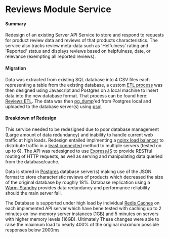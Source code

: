 # Reviews Module Service

#### Summary
Redesign of an existing Server API Service to store and respond to requests for product review data and reviews of that products characteristics. The service also tracks review meta-data such as 'Helfulness' rating and 'Reported' status and displays reviews based on helpfulness, date, or relevance (exempting all reported reviews).

#### Migration
Data was extracted from existing SQL database into 4 CSV files each representing a table from the existing database, a custom [ETL process](https://en.wikipedia.org/wiki/Extract,_transform,_load) was then designed using Javascript and Postgres on a local machine to insert data into the new database format. That process can be found here: [Reviews ETL](https://github.com/iwantmyhatback/sdc_etl). The data was then [pg_dump](https://www.postgresql.org/docs/12/app-pgdump.html)'ed from Postgres local and uploaded to the database server(s) using [psql](http://postgresguide.com/utilities/psql.html)

#### Breakdown of Redesign
This service needed to be redesigned due to poor database management (Large amount of data redundancy) and inability to handle current web traffic at high loads. Redesign entailed implmenting a [nginx load balancer](https://nginx.org/en/docs/http/load_balancing.html) to distribute traffic in a [least connected](https://nginx.org/en/docs/http/load_balancing.html#nginx_load_balancing_methods) method to multiple servers (tested on up to 6). The API was redesigned to use [ExpressJS](https://expressjs.com/) to provide RESTful routing of HTTP requests, as well as serving and manipulating data queried from the database/cache. 

Data is stored in [Postgres](https://www.postgresql.org/) database server(s) making use of the JSON format to store characteristic reviews of products which decreased the size of the original database by roughly 18%. Database replication using a [Warm-Standby](https://www.postgresql.org/docs/9.1/warm-standby.html) provides data redundancy and performance reliability should the main server fail. 

The Database is supported under high load by individual [Redis Caches](https://redis.io/) on each implemented API server which have bene tested with caching up to 2 minutes on low-memory server instances (1GB) and 5 minutes on servers with higher memory levels (16GB). Ultimately These changes were able to raise the maximum load to nearly 400% of the original maximum possible responses below 2000ms

